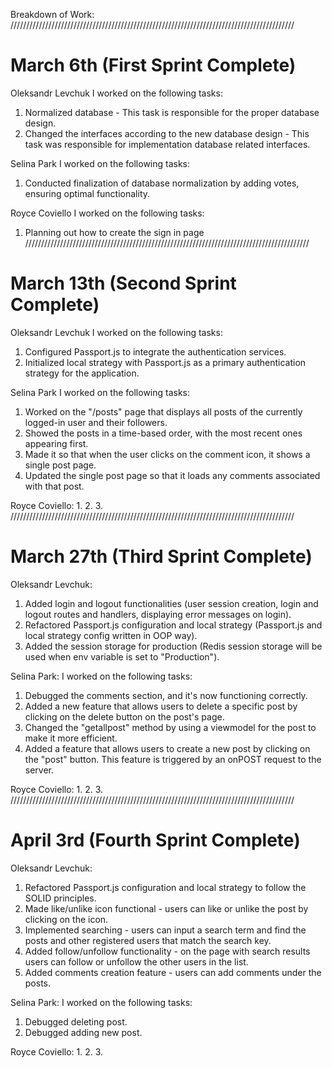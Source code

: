 Breakdown of Work:
//////////////////////////////////////////////////////////////////////////////////////////
# March 6th (First Sprint Complete)

Oleksandr Levchuk
I worked on the following tasks:
1. Normalized database - This task is responsible for the proper database design.
2. Changed the interfaces according to the new database design - This task was responsible for implementation database related interfaces.

Selina Park
I worked on the following tasks: 
1. Conducted finalization of database normalization by adding votes, ensuring optimal functionality.

Royce Coviello
I worked on the following tasks:
1. Planning out how to create the sign in page
//////////////////////////////////////////////////////////////////////////////////////////
# March 13th (Second Sprint Complete)

Oleksandr Levchuk
I worked on the following tasks:
1. Configured Passport.js to integrate the authentication services.
2. Initialized local strategy with Passport.js as a primary authentication strategy for the application.

Selina Park
I worked on the following tasks:
1. Worked on the "/posts" page that displays all posts of the currently logged-in user and their followers.
2. Showed the posts in a time-based order, with the most recent ones appearing first.
3. Made it so that when the user clicks on the comment icon, it shows a single post page.
4. Updated the single post page so that it loads any comments associated with that post.

Royce Coviello:
1. 
2. 
3.
//////////////////////////////////////////////////////////////////////////////////////////
# March 27th (Third Sprint Complete)

Oleksandr Levchuk:
1. Added login and logout functionalities (user session creation, login and logout routes and handlers, displaying error messages on login).
2. Refactored Passport.js configuration and local strategy (Passport.js and local strategy config written in OOP way).
3. Added the session storage for production (Redis session storage will be used when env variable is set to "Production").

Selina Park:
I worked on the following tasks:
1. Debugged the comments section, and it's now functioning correctly.
2. Added a new feature that allows users to delete a specific post by clicking on the delete button on the post's page.
3. Changed the "getallpost" method by using a viewmodel for the post to make it more efficient.
4. Added a feature that allows users to create a new post by clicking on the "post" button. This feature is triggered by an onPOST request to the server.

Royce Coviello:
1. 
2. 
3.
//////////////////////////////////////////////////////////////////////////////////////////
# April 3rd (Fourth Sprint Complete)

Oleksandr Levchuk:
1. Refactored Passport.js configuration and local strategy to follow the SOLID principles.
2. Made like/unlike icon functional - users can like or unlike the post by clicking on the icon. 
3. Implemented searching - users can input a search term and find the posts and other registered users that match the search key.
4. Added follow/unfollow functionality - on the page with search results users can follow or unfollow the other users in the list.
5. Added comments creation feature - users can add comments under the posts.

Selina Park:
I worked on the following tasks:
1. Debugged deleting post.
2. Debugged adding new post. 


Royce Coviello:
1. 
2. 
3.
